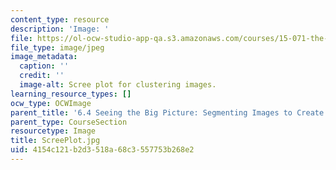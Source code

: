 ```yaml
---
content_type: resource
description: 'Image: '
file: https://ol-ocw-studio-app-qa.s3.amazonaws.com/courses/15-071-the-analytics-edge-spring-2017/4154c121b2d3518a68c3557753b268e2_ScreePlot.jpg
file_type: image/jpeg
image_metadata:
  caption: ''
  credit: ''
  image-alt: Scree plot for clustering images.
learning_resource_types: []
ocw_type: OCWImage
parent_title: '6.4 Seeing the Big Picture: Segmenting Images to Create Data  (Recitation)'
parent_type: CourseSection
resourcetype: Image
title: ScreePlot.jpg
uid: 4154c121-b2d3-518a-68c3-557753b268e2
---
```

